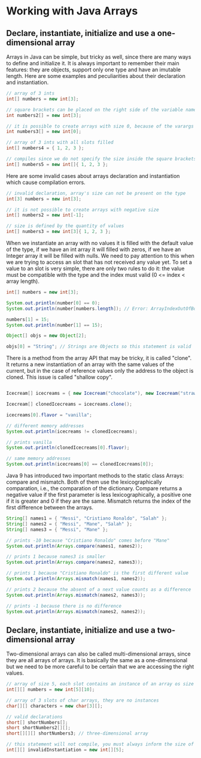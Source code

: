 # Working with Java Arrays

## Declare, instantiate, initialize and use a one-dimensional array

Arrays in Java can be simple, but tricky as well, since there are many ways to define and initialize it. It is always important to remember their main features: they are objects, support only one type and have an imutable length. Here are some examples and peculiarities about their declaration and instantiation.

```java
// array of 3 ints
int[] numbers = new int[3];

// square brackets can be placed on the right side of the variable name
int numbers2[] = new int[3];

// it is possible to create arrays with size 0, because of the varargs
int numbers3[] = new int[0];

// array of 3 ints with all slots filled
int[] numbers4 = { 1, 2, 3 };

// compiles since we do not specify the size inside the square brackets
int[] numbers5 = new int[]{ 1, 2, 3 };
```

Here are some invalid cases about arrays declaration and instantiation which cause compilation errors.

```java
// invalid declaration, array's size can not be present on the type
int[3] numbers = new int[3];

// it is not possible to create arrays with negative size
int[] numbers2 = new int[-1];

// size is defined by the quantity of values
int[] numbers3 = new int[3]{ 1, 2, 3 };
```

When we instantiate an array with no values it is filled with the default value of the type, if we have an int array it will filled with zeros, if we have an Integer array it will be filled with nulls. We need to pay attention to this when we are trying to access an slot that has not received any value yet. To set a value to an slot is very simple, there are only two rules to do it: the value must be compatible with the type and the index must valid (0 <= index < array length).

```java
int[] numbers = new int[3];

System.out.println(number[0] == 0);
System.out.println(number[numbers.length]); // Error: ArrayIndexOutOfBounds(classic)

numbers[1] = 15;
System.out.println(number[1] == 15);

Object[] objs = new Object[2];

objs[0] = "String"; // Strings are Objects so this statement is valid
```

There is a method from the array API that may be tricky, it is called "clone". It returns a new instantiation of an array with the same values of the current, but in the case of reference values only the address to the object is cloned. This issue is called "shallow copy".

```java

Icecream[] icecreams = { new Icecream("chocolate"), new Icecream("strawberry") };

Icecream[] clonedIcecreams = icecreams.clone();

icecreams[0].flavor = "vanilla";

// different memory addresses
System.out.println(icecreams != clonedIcecreams);

// prints vanilla
System.out.println(clonedIcecreams[0].flavor);

// same memory addresses
System.out.println(icecreams[0] == clonedIcecreams[0]);
```

Java 9 has introduced two important methods to the static class Arrays: compare and mismatch. Both of them use the lexicographically comparation, i.e., the comparation of the dictionary. Compare returns a negative value if the first parameter is less lexicographically, a positive one if it is greater and 0 if they are the same. Mismatch returns the index of the first difference between the arrays.

```java
String[] names1 = { "Messi", "Cristiano Ronaldo", "Salah" };
String[] names2 = { "Messi", "Mane", "Salah" };
String[] names3 = { "Messi", "Mane" };

// prints -10 because "Cristiano Ronaldo" comes before "Mane"
System.out.println(Arrays.compare(names1, names2));

// prints 1 because names3 is smaller
System.out.println(Arrays.compare(names2, names3));

// prints 1 because "Cristiano Ronaldo" is the first different value
System.out.println(Arrays.mismatch(names1, names2));

// prints 2 because the absent of a next value counts as a difference
System.out.println(Arrays.mismatch(names2, names3));

// prints -1 because there is no difference
System.out.println(Arrays.mismatch(names2, names2));
```

## Declare, instantiate, initialize and use a two-dimensional array

Two-dimensional arrays can also be called multi-dimensional arrays, since they are all arrays of arrays. It is basically the same as a one-dimensional but we need to be more careful to be certain that we are accessing the right values.

```java
// array of size 5, each slot contains an instance of an array os size 10
int[][] numbers = new int[5][10];

// array of 3 slots of char arrays, they are no instances
char[][] characters = new char[3][];

// valid declarations
short[] shortNumbers[];
short shortNumbers2[][];
short[][][] shortNumbers3; // three-dimensional array

// this statement will not compile, you must always inform the size of the previous array
int[][] invalidInstantiation = new int[][5];
```